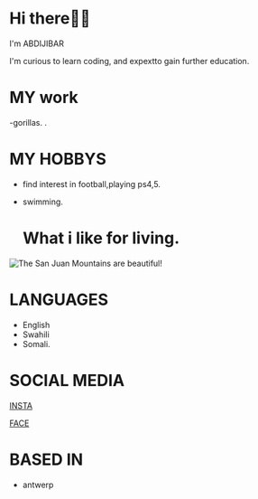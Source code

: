 # Hi there👋🏻

I'm ABDIJIBAR

I'm curious to learn coding,
and expextto gain further education.

# MY work

-gorillas.
.

# MY HOBBYS

- find interest in football,playing ps4,5.
- swimming.
   

   # What i like for living.

![The San Juan Mountains are beautiful!](/assets/images/san-juan-mountains.jpg "San Juan Mountains")

# LANGUAGES

- English
- Swahili
- Somali.

# SOCIAL MEDIA

[INSTA](https://www.instagram.com/abdijabbar_shire/)

[FACE](https://www.facebook.com/abdimahad.samatar/)



#  BASED IN 

* antwerp 
























